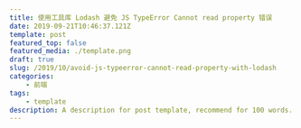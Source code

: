 ```yaml
---
title: 使用工具库 Lodash 避免 JS TypeError Cannot read property 错误
date: 2019-09-21T10:46:37.121Z
template: post
featured_top: false
featured_media: ./template.png
draft: true
slug: /2019/10/avoid-js-typeerror-cannot-read-property-with-lodash
categories: 
    - 前端
tags:
    - template
description: A description for post template, recommend for 100 words. Must have one category, most have two. Recommend have two or three tags. Date is UTC format.
---
```


<!-- endExcerpt -->
